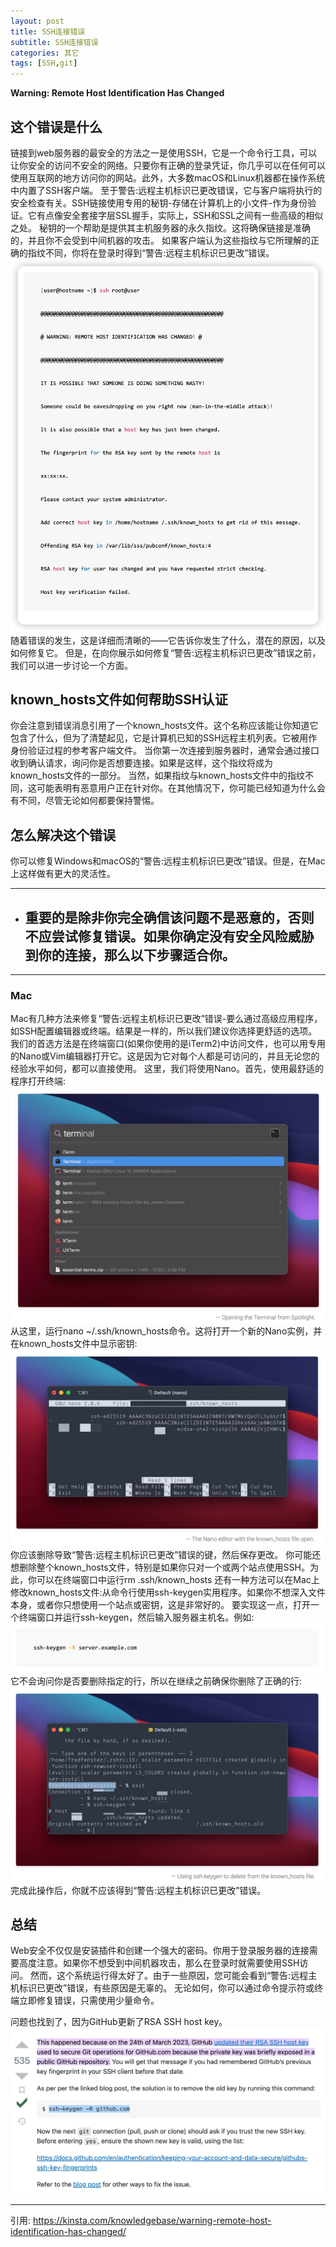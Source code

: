 ```yaml
---
layout: post
title: SSH连接错误
subtitle: SSH连接错误
categories: 其它
tags: [SSH,git]
---
```


**Warning: Remote Host Identification Has Changed**

## 这个错误是什么
链接到web服务器的最安全的方法之一是使用SSH，它是一个命令行工具，可以让你安全的访问不安全的网络。只要你有正确的登录凭证，你几乎可以在任何可以使用互联网的地方访问你的网站。此外，大多数macOS和Linux机器都在操作系统中内置了SSH客户端。
至于警告:远程主机标识已更改错误，它与客户端将执行的安全检查有关。SSH链接使用专用的秘钥-存储在计算机上的小文件-作为身份验证。它有点像安全套接字层SSL握手，实际上，SSH和SSL之间有一些高级的相似之处。
秘钥的一个帮助是提供其主机服务器的永久指纹。这将确保链接是准确的，并且你不会受到中间机器的攻击。
如果客户端认为这些指纹与它所理解的正确的指纹不同，你将在登录时得到“警告:远程主机标识已更改”错误。
![IMAGE](/assets/images/resources/B4AEE4275513A1DE6A58889C222EEA57.jpg)
随着错误的发生，这是详细而清晰的——它告诉你发生了什么，潜在的原因，以及如何修复它。
但是，在向你展示如何修复“警告:远程主机标识已更改”错误之前，我们可以进一步讨论一个方面。

## known_hosts文件如何帮助SSH认证
你会注意到错误消息引用了一个known_hosts文件。这个名称应该能让你知道它包含了什么，但为了清楚起见，它是计算机已知的SSH远程主机列表。它被用作身份验证过程的参考客户端文件。
当你第一次连接到服务器时，通常会通过接口收到确认请求，询问你是否想要连接。如果是这样，这个指纹将成为known_hosts文件的一部分。
当然，如果指纹与known_hosts文件中的指纹不同，这可能表明有恶意用户正在针对你。在其他情况下，你可能已经知道为什么会有不同，尽管无论如何都要保持警惕。

## 怎么解决这个错误
你可以修复Windows和macOS的“警告:远程主机标识已更改”错误。但是，在Mac上这样做有更大的灵活性。

---

* ## 重要的是除非你完全确信该问题不是恶意的，否则不应尝试修复错误。如果你确定没有安全风险威胁到你的连接，那么以下步骤适合你。

---

### Mac
Mac有几种方法来修复“警告:远程主机标识已更改”错误-要么通过高级应用程序，如SSH配置编辑器或终端。结果是一样的，所以我们建议你选择更舒适的选项。
我们的首选方法是在终端窗口(如果你使用的是iTerm2)中访问文件，也可以用专用的Nano或Vim编辑器打开它。这是因为它对每个人都是可访问的，并且无论您的经验水平如何，都可以直接使用。
这里，我们将使用Nano。首先，使用最舒适的程序打开终端:
![IMAGE](/assets/images/resources/7726BCB6B8ACB0DFA3A011B274CA60DD.jpg)
从这里，运行nano ~/.ssh/known_hosts命令。这将打开一个新的Nano实例，并在known_hosts文件中显示密钥:
![IMAGE](/assets/images/resources/93A9CCE4F67C0FBBB31CA87195A13B50.jpg)
你应该删除导致“警告:远程主机标识已更改”错误的键，然后保存更改。
你可能还想删除整个known_hosts文件，特别是如果你只对一个或两个站点使用SSH。为此，你可以在终端窗口中运行rm .ssh/known_hosts
还有一种方法可以在Mac上修改known_hosts文件:从命令行使用ssh-keygen实用程序。如果你不想深入文件本身，或者你只想使用一个站点或密钥，这是非常好的。
要实现这一点，打开一个终端窗口并运行ssh-keygen，然后输入服务器主机名。例如:
 ![IMAGE](/assets/images/resources/13BAE3ABDB0924167A769E003C04692E.jpg)
它不会询问你是否要删除指定的行，所以在继续之前确保你删除了正确的行:
![IMAGE](/assets/images/resources/0B0E8708E7AFAAB5816874942744E8D4.jpg)
完成此操作后，你就不应该得到“警告:远程主机标识已更改”错误。

## 总结
Web安全不仅仅是安装插件和创建一个强大的密码。你用于登录服务器的连接需要高度注意。如果你不想受到中间机器攻击，那么在登录时就需要使用SSH访问。
然而，这个系统运行得太好了。由于一些原因，您可能会看到“警告:远程主机标识已更改”错误，有些原因是无辜的。
无论如何，你可以通过命令提示符或终端立即修复错误，只需使用少量命令。

问题也找到了，因为GitHub更新了RSA SSH host key。
![IMAGE](/assets/images/resources/9B4324906A1D306021A3AB45074BDE4C.jpg)
 
---

引用:
https://kinsta.com/knowledgebase/warning-remote-host-identification-has-changed/
